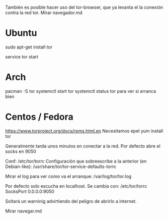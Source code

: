 También es posible hacer uso del tor-browser, que ya levanta el la conexión contra la red tor.
Mirar navegador.md


# Ubuntu
sudo apt-get install tor

service tor start


# Arch
pacman -S tor
systemctl start tor
systemctl status tor
  para ver si arranca bien


# Centos / Fedora
https://www.torproject.org/docs/rpms.html.en
Necesitamos epel
yum install tor


Generalmente tarda unos minutos en conectar a la red.
Por defecto abre el socks en 9050

Conf: /etc/tor/torrc
Configuración que sobreescribe a la anterior (en Debian-like): /usr/share/tor/tor-service-defaults-torrc


Mirar el log para ver como va el arranque:
/var/log/tor/tor.log

Por defecto solo escucha en localhost.
Se cambia con:
/etc/tor/torrc
SocksPort 0.0.0.0:9050

Soltará un warninig advirtiendo del peligro de abrirlo a internet.



Mirar navegar.md
